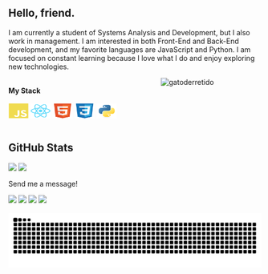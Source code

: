 ## Hello, friend. 

<!-- [![Anurag's GitHub stats](https://github-readme-stats.vercel.app/api?username=hzdebian)](https://github.com/anuraghazra/github-readme-stats) -->


<!--
**hzdebian/hzdebian** is a ✨ _special_ ✨ repository because its `README.md` (this file) appears on your GitHub profile. -->



I am currently a student of Systems Analysis and Development, but I also work in management. I am interested in both Front-End and Back-End development, and my favorite languages are JavaScript and Python. I am focused on constant learning because I love what I do and enjoy exploring new technologies.

  <img align="right" width="200px" alt ="gatoderretido" src="https://cdn.discordapp.com/attachments/880205533452324950/1342994688478806126/gato.gif?ex=67bba8c5&is=67ba5745&hm=20294391a4d157c33fddb71de0475aaf350d6d88114838229f372ccdaa08feb5&"/>

<div style="display: inline_block"><br>
  <strong>My Stack</strong> <br><br>
  <img align="center" alt="Rafa-Js" height="30" width="40" src="https://raw.githubusercontent.com/devicons/devicon/master/icons/javascript/javascript-plain.svg">
  <img align="center" alt="Rafa-React" height="30" width="40" src="https://raw.githubusercontent.com/devicons/devicon/master/icons/react/react-original.svg">
  <img align="center" alt="Rafa-HTML" height="30" width="40" src="https://raw.githubusercontent.com/devicons/devicon/master/icons/html5/html5-original.svg">
  <img align="center" alt="Rafa-CSS" height="30" width="40" src="https://raw.githubusercontent.com/devicons/devicon/master/icons/css3/css3-original.svg">
  <img align="center" alt="Rafa-Python" height="30" width="40" src="https://raw.githubusercontent.com/devicons/devicon/master/icons/python/python-original.svg">
</div>
<br>

<h2>GitHub Stats</h2>
<div style="display: inline_block">
  <img height="180em" src="https://github-readme-stats.vercel.app/api?username=hzdebian&show_icons=true&theme=transparent"/>
  <img height="180em" src="https://github-readme-stats.vercel.app/api/top-langs/?username=hzdebian&layout=compact&theme=transparent"/>
</div>

Send me a message!
<div> 
  <a href="https://instagram.com/hsoarws" target="_blank"><img src="https://img.shields.io/badge/-Instagram-%23E4405F?style=for-the-badge&logo=instagram&logoColor=white" target="_blank"></a>
 <a href="https://discordapp.com/users/786228113142317057" target="_blank"><img src="https://img.shields.io/badge/Discord-7289DA?style=for-the-badge&logo=discord&logoColor=white" target="_blank"></a> 
  <a href = "mailto:soareshugo.finance@gmail.com"><img src="https://img.shields.io/badge/-Gmail-%23333?style=for-the-badge&logo=gmail&logoColor=white" target="_blank"></a>
  <a href="https://www.linkedin.com/in/hugo-soares-2954552ba/" target="_blank"><img src="https://img.shields.io/badge/-LinkedIn-%230077B5?style=for-the-badge&logo=linkedin&logoColor=white" target="_blank"></a> 
</div>




<br>

<picture align="center" >
  <source media="(prefers-color-scheme: dark)" srcset="https://raw.githubusercontent.com/hzdebian/hzdebian/output/github-contribution-grid-snake-dark.svg">
  <source media="(prefers-color-scheme: light)" srcset="https://raw.githubusercontent.com/hzdebian/hzdebian/output/github-contribution-grid-snake-dark.svg">
  <img align="center" alt="github contribution grid snake animation" src="https://raw.githubusercontent.com/hzdebian/hzdebian/output/github-contribution-grid-snake.svg">
</picture>

<br>

